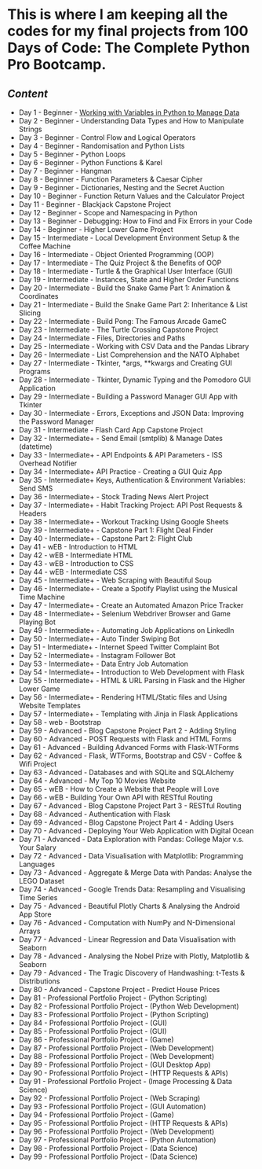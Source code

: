 # **This is where I am keeping all the codes for my final projects from 100 Days of Code: The Complete Python Pro Bootcamp.**  

## *Content*  
* Day 1 - Beginner - [Working with Variables in Python to Manage Data ](https://путь/к/ссылке) 
* Day 2 - Beginner - Understanding Data Types and How to Manipulate Strings
* Day 3 - Beginner - Control Flow and Logical Operators
* Day 4 - Beginner - Randomisation and Python Lists
* Day 5 - Beginner - Python Loops
* Day 6 - Beginner - Python Functions & Karel
* Day 7 - Beginner - Hangman
* Day 8 - Beginner - Function Parameters & Caesar Cipher
* Day 9 - Beginner - Dictionaries, Nesting and the Secret Auction
* Day 10 - Beginner - Function Return Values and the Calculator Project
* Day 11 - Beginner - Blackjack Capstone Project
* Day 12 - Beginner - Scope and Namespacing in Python
* Day 13 - Beginner - Debugging: How to Find and Fix Errors in your Code
* Day 14 - Beginner - Higher Lower Game Project
* Day 15 - Intermediate - Local Development Environment Setup & the Coffee Machine
* Day 16 - Intermediate - Object Oriented Programming (OOP)
* Day 17 - Intermediate - The Quiz Project & the Benefits of OOP
* Day 18 - Intermediate - Turtle & the Graphical User Interface (GUI)
* Day 19 - Intermediate - Instances, State and Higher Order Functions
* Day 20 - Intermediate - Build the Snake Game Part 1: Animation & Coordinates
* Day 21 - Intermediate - Build the Snake Game Part 2: Inheritance & List Slicing
* Day 22 - Intermediate - Build Pong: The Famous Arcade GameC
* Day 23 - Intermediate - The Turtle Crossing Capstone Project
* Day 24 - Intermediate - Files, Directories and Paths
* Day 25 - Intermediate - Working with CSV Data and the Pandas Library
* Day 26 - Intermediate - List Comprehension and the NATO Alphabet
* Day 27 - Intermediate - Tkinter, *args, **kwargs and Creating GUI Programs
* Day 28 - Intermediate - Tkinter, Dynamic Typing and the Pomodoro GUI Application
* Day 29 - Intermediate - Building a Password Manager GUI App with Tkinter
* Day 30 - Intermediate - Errors, Exceptions and JSON Data: Improving the Password Manager
* Day 31 - Intermediate - Flash Card App Capstone Project
* Day 32 - Intermediate+ - Send Email (smtplib) & Manage Dates (datetime)
* Day 33 - Intermediate+ - API Endpoints & API Parameters - ISS Overhead Notifier
* Day 34 - Intermediate+  API Practice - Creating a GUI Quiz App
* Day 35 - Intermediate+  Keys, Authentication & Environment Variables: Send SMS
* Day 36 - Intermediate+ - Stock Trading News Alert Project
* Day 37 - Intermediate+ - Habit Tracking Project: API Post Requests & Headers
* Day 38 - Intermediate+ - Workout Tracking Using Google Sheets
* Day 39 - Intermediate+ - Capstone Part 1: Flight Deal Finder
* Day 40 - Intermediate+ - Capstone Part 2: Flight Club
* Day 41 - wEB - Introduction to HTML
* Day 42 - wEB - Intermediate HTML
* Day 43 - wEB - Introduction to CSS
* Day 44 - wEB - Intermediate CSS
* Day 45 - Intermediate+ - Web Scraping with Beautiful Soup
* Day 46 - Intermediate+ - Create a Spotify Playlist using the Musical Time Machine
* Day 47 - Intermediate+ - Create an Automated Amazon Price Tracker
* Day 48 - Intermediate+ - Selenium Webdriver Browser and Game Playing Bot
* Day 49 - Intermediate+ - Automating Job Applications on LinkedIn
* Day 50 - Intermediate+ - Auto Tinder Swiping Bot
* Day 51 - Intermediate+ - Internet Speed Twitter Complaint Bot
* Day 52 - Intermediate+ - Instagram Follower Bot
* Day 53 - Intermediate+ - Data Entry Job Automation
* Day 54 - Intermediate+ - Introduction to Web Development with Flask
* Day 55 - Intermediate+ - HTML & URL Parsing in Flask and the Higher Lower Game
* Day 56 - Intermediate+ - Rendering HTML/Static files and Using Website Templates
* Day 57 - Intermediate+ - Templating with Jinja in Flask Applications
* Day 58 - web - Bootstrap
* Day 59 - Advanced - Blog Capstone Project Part 2 - Adding Styling
* Day 60 - Advanced - POST Requests with Flask and HTML Forms
* Day 61 - Advanced - Building Advanced Forms with Flask-WTForms
* Day 62 - Advanced - Flask, WTForms, Bootstrap and CSV - Coffee & Wifi Project
* Day 63 - Advanced - Databases and with SQLite and SQLAlchemy
* Day 64 - Advanced - My Top 10 Movies Website
* Day 65 - wEB - How to Create a Website that People will Love
* Day 66 - wEB - Building Your Own API with RESTful Routing
* Day 67 - Advanced - Blog Capstone Project Part 3 - RESTful Routing
* Day 68 - Advanced - Authentication with Flask
* Day 69 - Advanced - Blog Capstone Project Part 4 - Adding Users
* Day 70 - Advanced - Deploying Your Web Application with Digital Ocean
* Day 71 - Advanced - Data Exploration with Pandas: College Major v.s. Your Salary
* Day 72 - Advanced - Data Visualisation with Matplotlib: Programming Languages
* Day 73 - Advanced - Aggregate & Merge Data with Pandas: Analyse the LEGO Dataset
* Day 74 - Advanced - Google Trends Data: Resampling and Visualising Time Series
* Day 75 - Advanced - Beautiful Plotly Charts & Analysing the Android App Store
* Day 76 - Advanced - Computation with NumPy and N-Dimensional Arrays
* Day 77 - Advanced - Linear Regression and Data Visualisation with Seaborn
* Day 78 - Advanced - Analysing the Nobel Prize with Plotly, Matplotlib & Seaborn
* Day 79 - Advanced - The Tragic Discovery of Handwashing: t-Tests & Distributions
* Day 80 - Advanced - Capstone Project - Predict House Prices
* Day 81 - Professional Portfolio Project - (Python Scripting)
* Day 82 - Professional Portfolio Project - (Python Web Development)
* Day 83 - Professional Portfolio Project - (Python Scripting)
* Day 84 - Professional Portfolio Project - (GUI)
* Day 85 - Professional Portfolio Project - (GUI)
* Day 86 - Professional Portfolio Project - (Game)
* Day 87 - Professional Portfolio Project - (Web Development)
* Day 88 - Professional Portfolio Project - (Web Development)
* Day 89 - Professional Portfolio Project - (GUI Desktop App)
* Day 90 - Professional Portfolio Project - (HTTP Requests & APIs)
* Day 91 - Professional Portfolio Project - (Image Processing & Data Science)
* Day 92 - Professional Portfolio Project - (Web Scraping)
* Day 93 - Professional Portfolio Project - (GUI Automation)
* Day 94 - Professional Portfolio Project - (Game)
* Day 95 - Professional Portfolio Project - (HTTP Requests & APIs)
* Day 96 - Professional Portfolio Project - (Web Development)
* Day 97 - Professional Portfolio Project - (Python Automation)
* Day 98 - Professional Portfolio Project - (Data Science)
* Day 99 - Professional Portfolio Project - (Data Science)
